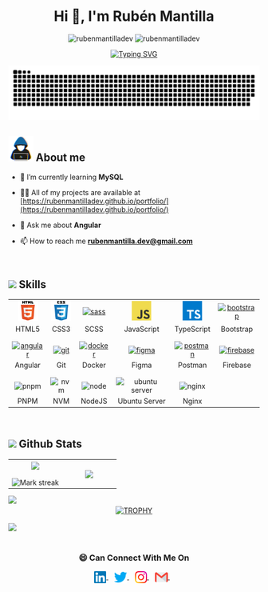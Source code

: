 <h1 align="center">Hi 👋, I'm Rubén Mantilla</h1>

<!-- Views -->
<p align="center"> 
  <img src="https://komarev.com/ghpvc/?username=rubenmantilladev&label=Profile%20views&color=0e75b6&style=flat" alt="rubenmantilladev" />
  <img src="https://img.shields.io/github/followers/rubenmantilladev?label=Followers" alt="rubenmantilladev" />
</p>

<!-- Greeting -->
<p align="center">
	<a href="https://github.com/rubenmantilladev?tab=repositories" target="_blank" rel="noreferrer">
  	<img src="https://readme-typing-svg.demolab.com?font=Fira+Code&pause=1000&random=false&width=435&lines=A+Peruvian+frontend+developer...%F0%9F%92%9D;With+knowledge+in+Angular;Continuous+and+self-taught+learner;Open+source+lover" alt="Typing SVG" />
	</a>
</p>

<!--- snake -->
<div align="center">
	<a href="https://github.com/rubenmantilladev" target="_blank">
  	<img  src="https://github.com/1999AZZAR/1999AZZAR/blob/main/resources/img/grid-snake.svg" alt="snake" />
	</a>
</div>

## <picture><img src = "https://github.com/0xAbdulKhalid/0xAbdulKhalid/raw/main/assets/mdImages/about_me.gif" width = 50px></picture> <b>About me</b>


- 🌱 I’m currently learning **MySQL**

- 👨‍💻 All of my projects are available at
[https://rubenmantilladev.github.io/portfolio/](https://rubenmantilladev.github.io/portfolio/)

- 💬 Ask me about **Angular**

- 📫 How to reach me **rubenmantilla.dev@gmail.com**

<br>

## <img src="https://media2.giphy.com/media/QssGEmpkyEOhBCb7e1/giphy.gif?cid=ecf05e47a0n3gi1bfqntqmob8g9aid1oyj2wr3ds3mg700bl&rid=giphy.gif" width ="25"> <b>Skills</b>

  <table align="center">
    <tr>
      <td align="center">
        <a href="https://www.w3.org/html/" target="_blank" rel="noreferrer">
          <img src="https://raw.githubusercontent.com/devicons/devicon/master/icons/html5/html5-original-wordmark.svg"
            alt="html5" width="40" height="40" />
        </a>
      </td>
      <td align="center">
        <a href="https://www.w3schools.com/css/" target="_blank" rel="noreferrer">
          <img src="https://raw.githubusercontent.com/devicons/devicon/master/icons/css3/css3-original-wordmark.svg"
            alt="css3" width="40" height="40" />
        </a>
      </td>
      <td align="center">
        <a href="https://sass-lang.com" target="_blank" rel="noreferrer">
          <img src="https://www.svgrepo.com/show/374067/scss2.svg" alt="sass"
            width="40" height="40" />
        </a>
      </td>
      <td align="center">
        <a href="https://developer.mozilla.org/en-US/docs/Web/JavaScript" target="_blank" rel="noreferrer">
          <img src="https://raw.githubusercontent.com/devicons/devicon/master/icons/javascript/javascript-original.svg"
            alt="javascript" width="40" height="40" />
        </a>
      </td>
      <td align="center">
        <a href="https://www.typescriptlang.org/" target="_blank" rel="noreferrer">
          <img src="https://raw.githubusercontent.com/devicons/devicon/master/icons/typescript/typescript-original.svg"
            alt="typescript" width="40" height="40" />
        </a>
      </td>
      <td align="center">
        <a href="https://getbootstrap.com" target="_blank" rel="noreferrer">
          <img src="https://www.svgrepo.com/show/353498/bootstrap.svg"
            alt="bootstrap" width="40" height="40" />
        </a>
      </td>
    </tr>
    <tr>
      <td align="center">
        HTML5
      </td>
      <td align="center">
        CSS3
      </td>
      <td align="center">
        SCSS
      </td>
      <td align="center">
        JavaScript
      </td>
      <td align="center">
        TypeScript
      </td>
      <td align="center">
        Bootstrap
      </td>
    </tr>
    <!-- Rows (start) -->
    <tr>
      <td colspan="6"></td>
    </tr>
    <tr>
      <td colspan="6"></td>
    </tr>
    <!-- Rows (end) -->
    <tr>
      <td align="center">
        <a href="https://angular.dev" target="_blank" rel="noreferrer">
          <img src="https://www.svgrepo.com/show/353396/angular-icon.svg" alt="angular" with="40" height="40" />
        </a>
      </td>
      <td align="center">
        <a href="https://git-scm.com/" target="_blank" rel="noreferrer">
          <img src="https://www.vectorlogo.zone/logos/git-scm/git-scm-icon.svg" alt="git" width="40" height="40" />
        </a>
      </td>
      <td align="center">
        <a href="https://www.docker.com/" target="_blank" rel="noreferrer">
          <img src="https://www.svgrepo.com/show/448221/docker.svg"
            alt="docker" width="40" height="40" />
        </a>
      </td>
      <td align="center">
        <a href="https://www.figma.com/" target="_blank" rel="noreferrer">
          <img src="https://www.vectorlogo.zone/logos/figma/figma-icon.svg" alt="figma" width="40" height="40" />
        </a>
      </td>
      <td align="center">
        <a href="https://postman.com" target="_blank" rel="noreferrer">
          <img src="https://www.vectorlogo.zone/logos/getpostman/getpostman-icon.svg" alt="postman" width="40" height="40" />
        </a>
      </td>
      <td align="center">
        <a href="https://firebase.google.com/" target="_blank" rel="noreferrer">
          <img src="https://www.vectorlogo.zone/logos/firebase/firebase-icon.svg" alt="firebase" width="40" height="40" />
        </a>
      </td>
    </tr>
    <tr>
      <td align="center">
        Angular
      </td>
      <td align="center">
        Git
      </td>
      <td align="center">
        Docker
      </td>
      <td align="center">
        Figma
      </td>
      <td align="center">
        Postman
      </td>
      <td align="center">
        Firebase
      </td>
    </tr>
    <!-- Rows (start) -->
    <tr>
      <td colspan="6"></td>
    </tr>
    <tr>
      <td colspan="6"></td>
    </tr>
    <!-- Rows (end) -->
    <tr>
      <td align="center">
        <img src="https://www.svgrepo.com/show/373778/light-pnpm.svg" alt="pnpm" width="40" height="40" />
      </td>
      <td align="center">
        <img src="https://openjsf.org/wp-content/uploads/sites/84/2023/02/nvm-logo-color-avatar.png" alt="nvm" width="40" height="40" />
      </td>
      <td align="center">
        <img src="https://www.svgrepo.com/show/378837/node.svg" alt="node" width="40" height="40" />
      </td>
      <td align="center">
        <img src="https://www.svgrepo.com/show/349544/ubuntu.svg" alt="ubuntu server" width="40" height="40" />
      </td>
      <td align="center">
        <img src="https://www.svgrepo.com/show/354115/nginx.svg" alt="nginx" width="40" height="40" />
      </td>
    </tr>
    <tr>
      <td align=center>
        PNPM
      </td>
      <td align=center>
        NVM
      </td>
      <td align=center>
        NodeJS
      </td>
      <td align=center>
        Ubuntu Server
      </td>
      <td align=center>
        Nginx
      </td>
    </tr>
    
  </table>

<br/>

## <img src="https://media.giphy.com/media/iY8CRBdQXODJSCERIr/giphy.gif" width="35"><b> Github Stats </b>

<!--- stats (start) -->
<div align="center">
  <table align="center">
    <tr border="none">
      <td width="50%" align="center">
      <img  align="center"  src="https://github-readme-stats.vercel.app/api?username=rubenmantilladev&theme=dark&show_icons=true&count_private=true" />
      <br></br>
      <img  title="🔥 Get streak stats for your profile at git.io/streak-stats" alt="Mark streak" src="https://github-readme-streak-stats.herokuapp.com/?user=rubenmantilladev&theme=dark&hide_border=false" /> 
      </td>
      <td width="50%" align="center">
        <img  align="center"  src="https://github-readme-stats.anuraghazra1.vercel.app/api/top-langs/?username=rubenmantilladev&theme=dark&hide_border=false&no-bg=true&no-frame=true&langs_count=10"/>
      </td>
  </tr>
  </table>
</div>
<!--- stats (start) -->

<!--horizontal divider(gradiant)-->
<img src="https://user-images.githubusercontent.com/73097560/115834477-dbab4500-a447-11eb-908a-139a6edaec5c.gif">

<br>

<!--- trophy (start) -->
<div align=center>
  <a href="https://github.com/ryo-ma/github-profile-trophy" title="Go to Source">
      <img align="center" width=84% src="https://github-profile-trophy.vercel.app/?username=rubenmantilladev&theme=radical&row=1&column=7&margin-h=15&margin-w=5&no-bg=true" alt="TROPHY" />
    </a>
</div>

<br>

<!--horizontal divider(gradiant)-->
<img src="https://user-images.githubusercontent.com/73097560/115834477-dbab4500-a447-11eb-908a-139a6edaec5c.gif">

<br>
<br>

<div align="center">
	<h3><b>😄 Can Connect With Me On</b></h3>
</div>
<p align="center">
	<a href="https://www.linkedin.com/in/ruben-mantilla/" target="_blank">
  <img align="center" alt="Rubén Mantilla | Linkedin" width="24px" src="https://github.com/SatYu26/SatYu26/blob/master/Assets/Linkedin.svg" />
	</a> &nbsp;&nbsp;
	<a href="https://twitter.com/rubendevelop" target="_blank">
	  <img align="center" alt="Rubén Mantilla | Twitter" width="26px" src="https://github.com/SatYu26/SatYu26/blob/master/Assets/Twitter.svg" />
	</a> &nbsp;&nbsp;
	<a href="https://www.instagram.com/irvinrmq/" target="_blank">
	  <img align="center" alt="Rubén Mantilla | Instagram" width="24px" src="https://github.com/SatYu26/SatYu26/blob/master/Assets/Instagram.svg" />
	</a> &nbsp;&nbsp;
	<a href="mailto:rubenmantilla.dev@gmail.com">
	  <img align="center" alt="Rubén Mantilla | Gmail" width="26px" src="https://github.com/SatYu26/SatYu26/blob/master/Assets/Gmail.svg" />
	</a> &nbsp;&nbsp;
<p>

<br>
<br>
